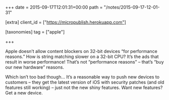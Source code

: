 +++
date = 2015-09-17T12:01:31+00:00
path = "/notes/2015-09-17-12-01-31"

[extra]
client_id = ["https://micropublish.herokuapp.com"]

[taxonomies]
tag = ["apple"]

+++

<p>Apple doesn’t allow content blockers on 32-bit devices “for performance reasons.” How is string matching slower on a 32-bit CPU? It’s the ads that result in worse performance! That’s not “performance reasons” – that’s “buy our new hardware” reasons.</p>
<p>Which isn’t too bad though… It’s a reasonable way to push new devices to customers – they get the latest version of iOS with security patches (and old features still working) – just not the new shiny features. Want new features? Get a new device.</p>